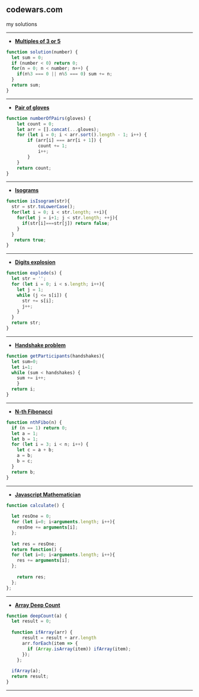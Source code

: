 ## codewars.com
my solutions

---
+ [**Multiples of 3 or 5**](https://www.codewars.com/kata/514b92a657cdc65150000006/train/javascript)
```javascript
function solution(number) {
  let sum = 0;
  if (number < 0) return 0;
  for(n = 0; n < number; n++) {
    if(n%3 === 0 || n%5 === 0) sum += n;
  }
  return sum;
}
```
---
+ [**Pair of gloves**](https://www.codewars.com/kata/58235a167a8cb37e1a0000db/train/javascript)
```javascript
function numberOfPairs(gloves) {
    let count = 0;
    let arr = [].concat(...gloves);
    for (let i = 0; i < arr.sort().length - 1; i++) {
        if (arr[i] === arr[i + 1]) {
            count += 1;
            i++;
        }
    }
    return count;
}
```
---
+ [**Isograms**](https://www.codewars.com/kata/54ba84be607a92aa900000f1/train/javascript)
```javascript
function isIsogram(str){
  str = str.toLowerCase();
  for(let i = 0; i < str.length; ++i){
    for(let j = i+1; j < str.length; ++j){
      if(str[i]===str[j]) return false; 
    }
  }
   return true;
}
```
---
+ [**Digits explosion**](https://www.codewars.com/kata/585b1fafe08bae9988000314/train/javascript)
```javascript
function explode(s) {
  let str = '';
  for (let i = 0; i < s.length; i++){
    let j = 1;
    while (j <= s[i]) {
      str += s[i];
      j++;
    }
  }
  return str;
}
```
---
+ [**Handshake problem**](https://www.codewars.com/kata/5574835e3e404a0bed00001b/train/javascript)
```javascript
function getParticipants(handshakes){
  let sum=0;
  let i=1;
  while (sum < handshakes) {
    sum += i++;
    }
  return i;
}
```
---
+ [**N-th Fibonacci**](https://www.codewars.com/kata/522551eee9abb932420004a0/train/javascript)
```javascript
function nthFibo(n) {
  if (n == 1) return 0;
  let a = 1;
  let b = 1;
  for (let i = 3; i < n; i++) {
    let c = a + b;
    a = b;
    b = c;
  }
  return b;
}
```
---
+ [**Javascript Mathematician**](https://www.codewars.com/kata/55c211cce1ef691d9b000061/train/javascript)
```javascript
function calculate() {
  
  let resOne = 0;
  for (let i=0; i<arguments.length; i++){
    resOne += arguments[i];
  };
  
  let res = resOne;
  return function() {
  for (let i=0; i<arguments.length; i++){
    res += arguments[i];
  };
    
    return res;
  };
};
```
---
+ [**Array Deep Count**](https://www.codewars.com/kata/596f72bbe7cd7296d1000029/train/javascript)
```javascript
function deepCount(a) {
  let result = 0;
  
  function ifArray(arr) {
      result = result + arr.length
      arr.forEach(item => {
        if (Array.isArray(item)) ifArray(item);
      });
    };
  
  ifArray(a);
  return result;
}
```
---

